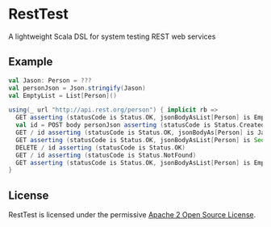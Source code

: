# RestTest

A lightweight Scala DSL for system testing REST web services

## Example

```scala
val Jason: Person = ???
val personJson = Json.stringify(Jason)
val EmptyList = List[Person]()

using(_ url "http://api.rest.org/person") { implicit rb =>
  GET asserting (statusCode is Status.OK, jsonBodyAsList[Person] is EmptyList)
  val id = POST body personJson asserting (statusCode is Status.Created) returning (header("X-Person-Id"))
  GET / id asserting (statusCode is Status.OK, jsonBodyAs[Person] is Jason)
  GET asserting (statusCode is Status.OK, jsonBodyAsList[Person] is Seq(Jason))
  DELETE / id asserting (statusCode is Status.OK)
  GET / id asserting (statusCode is Status.NotFound)
  GET asserting (statusCode is Status.OK, jsonBodyAsList[Person] is EmptyList)
}
```

## License

RestTest is licensed under the permissive [Apache 2 Open Source License](http://www.apache.org/licenses/LICENSE-2.0.txt).
